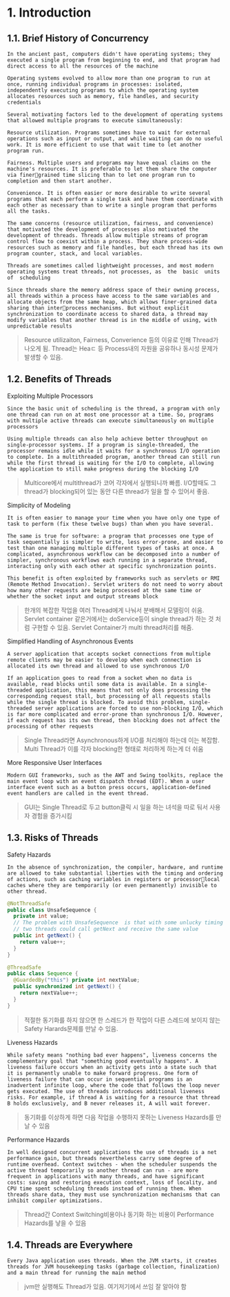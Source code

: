 # 1. Introduction

## 1.1. Brief History of Concurrency

```text
In the ancient past, computers didn't have operating systems; they executed a single program from beginning to end, and that program had direct access to all the resources of the machine

Operating systems evolved to allow more than one program to run at once, running individual programs in processes: isolated, independently executing programs to which the operating system allocates resources such as memory, file handles, and security credentials

Several motivating factors led to the development of operating systems that allowed multiple programs to execute simultaneously:

Resource utilization. Programs sometimes have to wait for external operations such as input or output, and while waiting can do no useful work. It is more efficient to use that wait time to let another program run.

Fairness. Multiple users and programs may have equal claims on the machine's resources. It is preferable to let them share the computer via finer􀍲grained time slicing than to let one program run to completion and then start another.

Convenience. It is often easier or more desirable to write several programs that each perform a single task and have them coordinate with each other as necessary than to write a single program that performs all the tasks.

The same concerns (resource utilization, fairness, and convenience) that motivated the development of processes also motivated the development of threads. Threads allow multiple streams of program control flow to coexist within a process. They share process-wide resources such as memory and file handles, but each thread has its own program counter, stack, and local variables.

Threads are sometimes called lightweight processes, and most modern operating systems treat threads, not processes, as  the  basic  units  of  scheduling

Since threads share the memory address space of their owning process, all threads within a process have access to the same variables and allocate objects from the same heap, which allows finer-grained data sharing than inter􀍲process mechanisms. But without explicit synchronization to coordinate access to shared data, a thread may modify variables that another thread is in the middle of using, with unpredictable results
```

> Resource utilizaiton, Fairness, Converience 등의 이유로 인해 Thread가 나오게 됨. Thread는 Heaㄷ 등 Process내의 자원을 공유하나 동시성 문제가 발생할 수 있음.

## 1.2. Benefits of Threads

Exploiting Multiple Processors

```text
Since the basic unit of scheduling is the thread, a program with only one thread can run on at most one processor at a time. So, programs with multiple active threads can execute simultaneously on multiple processors

Using multiple threads can also help achieve better throughput on single-processor systems. If a program is single-threaded, the processor remains idle while it waits for a synchronous I/O operation to complete. In a multithreaded program, another thread can still run while the first thread is waiting for the I/O to complete, allowing the application to still make progress during the blocking I/O
```

> Multicore에서 multithread가 코어 각자에서 실행되니까 빠름. I/O할때도 그 thread가 blocking되어 있는 동안 다른 thread가 일을 할 수 있어서 좋음.

Simplicity of Modeling

```text
It is often easier to manage your time when you have only one type of task to perform (fix these twelve bugs) than when you have several.

The same is true for software: a program that processes one type of task sequentially is simpler to write, less error-prone, and easier to test than one managing multiple different types of tasks at once. A complicated, asynchronous workflow can be decomposed into a number of simpler, synchronous workflows each running in a separate thread, interacting only with each other at specific synchronization points.

This benefit is often exploited by frameworks such as servlets or RMI (Remote Method Invocation). Servlet writers do not need to worry about how many other requests are being processed at the same time or whether the socket input and output streams block
```

> 한개의 복잡한 작업을 여러 Thread에게 나눠서 분배해서 모델링이 쉬움. Servlet container 같은거에서는 doService등이 single thread가 하는 것 처럼 구현할 수 있음. Servlet Container가 multi thread처리를 해줌.

Simplified Handling of Asynchronous Events

```text
A server application that accepts socket connections from multiple remote clients may be easier to develop when each connection is allocated its own thread and allowed to use synchronous I/O

If an application goes to read from a socket when no data is available, read blocks until some data is available. In a single-threaded application, this means that not only does processing the corresponding request stall, but processing of all requests stalls while the single thread is blocked. To avoid this problem, single-threaded server applications are forced to use non-blocking I/O, which is far more complicated and error-prone than synchronous I/O. However, if each request has its own thread, then blocking does not affect the processing of other requests
```

> Single Thread라면 Asynchronous하게 I/O를 처리해야 하는데 이는 복잡함. Multi Thread가 이를 각자 blocking한 형태로 처리하게 하는게 더 쉬움

More Responsive User Interfaces

```text
Modern GUI frameworks, such as the AWT and Swing toolkits, replace the main event loop with an event dispatch thread (EDT). When a user interface event such as a button press occurs, application-defined event handlers are called in the event thread.
```

> GUI는 Single Thread로 두고 button클릭 시 일을 하는 녀석을 따로 둬서 사용자 경험을 증가시킴

## 1.3. Risks of Threads

Safety Hazards

```text
In the absence of synchronization, the compiler, hardware, and runtime are allowed to take substantial liberties with the timing and ordering of actions, such as caching variables in registers or processor􀍲local caches where they are temporarily (or even permanently) invisible to other thread.
```

```java
@NotThreadSafe
public class UnsafeSequence {
  private int value;
  // The problem with UnsafeSequence  is that with some unlucky timing
  // two threads could call getNext and receive the same value
  public int getNext() {
    return value++;
  }
}

@ThreadSafe
public class Sequence {
  @GuardedBy("this") private int nextValue;
  public synchronized int getNext() {
    return nextValue++;
  }
}
```

> 적절한 동기화를 하지 않으면 한 스레드가 한 작업이 다른 스레드에 보이지 않는 Safety Harards문제를 만날 수 있음.

Liveness Hazards

```text
While safety means "nothing bad ever happens", liveness concerns the complementary goal that "something good eventually happens". A liveness failure occurs when an activity gets into a state such that it is permanently unable to make forward progress. One form of liveness failure that can occur in sequential programs is an inadvertent infinite loop, where the code that follows the loop never gets executed. The use of threads introduces additional liveness risks. For example, if thread A is waiting for a resource that thread B holds exclusively, and B never releases it, A will wait forever.
```

> 동기화를 이상하게 하면 다음 작업을 수행하지 못하는 Liveness Hazards를 만날 수 있음

Performance Hazards

```text
In well designed concurrent applications the use of threads is a net performance gain, but threads nevertheless carry some degree of runtime overhead. Context switches - when the scheduler suspends the active thread temporarily so another thread can run - are more frequent in applications with many threads, and have significant costs: saving and restoring execution context, loss of locality, and CPU time spent scheduling threads instead of running them. When threads share data, they must use synchronization mechanisms that can inhibit compiler optimizations.
```

> Thread간 Context Switching비용이나 동기화 하는 비용이 Performance Hazards를 낳을 수 있음

## 1.4. Threads are Everywhere

```text
Every Java application uses threads. When the JVM starts, it creates threads for JVM housekeeping tasks (garbage collection, finalization) and a main thread for running the main method
```

> jvm만 실행해도 Thread가 있음. 여기저기에서 쓰임 잘 알아야 함
